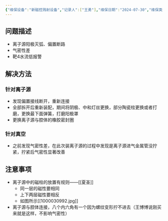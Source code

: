 ```yaml
---
{"维保设备":"新磁控溅射设备","记录人":["王勇"],"维保日期":"2024-07-30","维保类型":["维修"],"维保部位":["离子源","真空"],"维保参与人员":["王勇"],"外部援助":["[[联系人/夏圣\|夏圣]]"],"是否成功":true,"tags":null,"dg-publish":true,"permalink":"/设备维保/维保记录/新磁控溅射设备/2024-07-30录入/","dgPassFrontmatter":true,"created":"2024-08-05T20:25:31.012+08:00","updated":"2024-09-15T20:21:12.209+08:00"}
---
```


## 问题描述

- 离子源阳极灭弧、偏置断路
- 气密性差
- 靶4️水流低报警

## 解决方法

### 针对离子源
- 发现偏置接线断开，重新连接
- 全部拆开后重新装配，期间将阴极、中和灯丝更换，部分陶瓷柱更换或者打磨，更换最下面弹簧，打磨阳极罩
- 更换离子源与腔体的橡胶密封圈
### 针对真空
- 之前发现气密性差，在此次装离子源的过程中发现是离子源进气金属管没拧紧，拧紧后气密性显著改善

## 注意事项

- 离子源中的磁柱的放置有规则——[[夏圣]]
	- 同一层的磁性要相同
	- 上下两层磁性要相反
	- 如图所示[[1000030992.jpg]]
- 离子源与腔体连接，八个内六角有一个因为螺纹变形拧不进去（王博博说刚买来就是这样，不影响气密性）